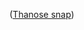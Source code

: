 ([Thanose snap](https://www.google.com/imgres?imgurl=https%3A%2F%2Fi.ytimg.com%2Fvi%2FmTBDPDUneKY%2Fmaxresdefault.jpg&imgrefurl=https%3A%2F%2Fwww.youtube.com%2Fwatch%3Fv%3DmTBDPDUneKY&docid=DJ_Kv_bK9X_ElM&tbnid=dc_svGKvGjjg5M%3A&vet=10ahUKEwi05p6shdDdAhWTLXwKHe00BSYQMwjOAigZMBk..i&w=1280&h=720&safe=active&bih=931&biw=1920&q=thanos%20snap&ved=0ahUKEwi05p6shdDdAhWTLXwKHe00BSYQMwjOAigZMBk&iact=mrc&uact=8))
